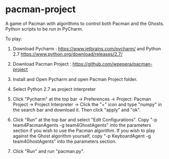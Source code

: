 # pacman-project
A game of Pacman with algorithms to control both Pacman and the Ghosts. Python scripts to be run in PyCharm.

To play:
1. Download Pycharm : https://www.jetbrains.com/pycharm/ and Python 2.7 https://www.python.org/download/releases/2.7/

2. Download Pacman Project : https://github.com/wpepera/pacman-project

3. Install and Open Pycharm and open Pacman Project folder.

4. Select Python 2.7 as project interpreter

5. Click "Pycharm" at the top bar -> Preferences -> Project: Pacman Project -> Project Interpreter -> Click the "+" icon and type "numpy" in the search bar and download it. Then click "apply" and "ok".

6. Click "Run" at the top bar and select "Edit Configurations". Copy "-p team4PacmanAgents -g team4GhostAgents" into the parameters section if you wish to use the Pacman algorithm. If you wish to play against the Ghost algorithm yourself, copy "-p KeyboardAgent -g team4GhostAgents" into the parameters section.

7. Click "Run" and run "pacman.py".


